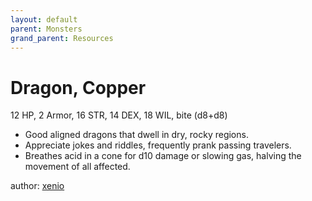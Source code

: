 ```yaml
---
layout: default
parent: Monsters
grand_parent: Resources
---
```


# Dragon, Copper
12 HP, 2 Armor, 16 STR, 14 DEX, 18 WIL, bite (d8+d8)
- Good aligned dragons that dwell in dry, rocky regions.
- Appreciate jokes and riddles, frequently prank passing travelers.
- Breathes acid in a cone for d10 damage or slowing gas, halving the movement of all affected.

author: [xenio](https://xenioinabottle.blogspot.com)
